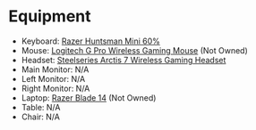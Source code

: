 # Equipment
- Keyboard: [Razer Huntsman Mini 60%](https://www.razer.com/gaming-keyboards/razer-huntsman-mini)
- Mouse: [Logitech G Pro Wireless Gaming Mouse](https://www.logitechg.com/en-ph/products/gaming-mice/pro-wireless-mouse.910-005274.html) (Not Owned)
- Headset: [Steelseries Arctis 7 Wireless Gaming Headset](https://steelseries.com/gaming-headsets/arctis-7)
- Main Monitor: N/A
- Left Monitor: N/A
- Right Monitor: N/A
- Laptop: [Razer Blade 14](https://www.razer.com/gaming-laptops/Razer-Blade-14-/RZ09-0370CEA3-R3U1) (Not Owned)
- Table: N/A
- Chair: N/A
